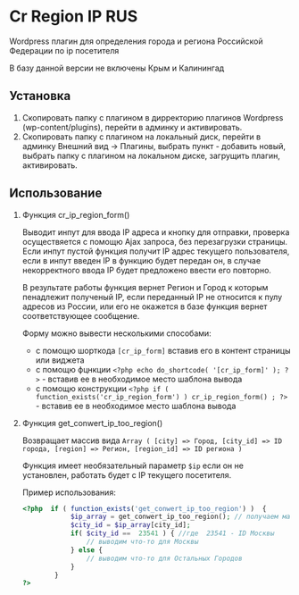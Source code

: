 Сr Region IP RUS
=============

Wordpress плагин для определения города и региона Российской Федерации по ip посетителя

В базу данной версии не включены Крым и Калинингад


Установка 
---------------------

1. Скопировать папку с плагином в дирректорию плагинов Wordpress (wp-content/plugins), перейти в админку и активировать.
2. Скопировать папку с плагином на локальный диск, перейти в админку Внешний вид -> Плагины, выбрать пункт -  добавить новый, выбрать папку с плагином на локальном диске, загрущить плагин, активировать.

Использование
----------------------

1. Функция cr_ip_region_form()

   Выводит инпут для ввода IP адреса и кнопку для отправки, проверка осуществяется с помощю Ajax запроса, без перезагрузки страницы. Если инпут пустой функция получит IP адрес текущего пользователя, если в инпут введен IP в функцию будет передан он, в случае некорректного ввода IP будет предложено ввести его повторно.
   
   В результате работы функция вернет Регион и Город к которым пенадлежит полученый IP, если  переданный IP не относится к пулу адресов из России, или его не окажется в базе функция вернет соответствующее сообщение.
    
	Форму можно вывести несколькими способами:
	* c помощю шорткода `[cr_ip_form]`  вставив его в контент страницы или виджета
	* c помощю фцнкции `<?php echo do_shortcode( '[cr_ip_form]' ); ?>` - вставив ее в необходимое место шаблона вывода
	* c помощю конструкции `<?php if ( function_exists('cr_ip_region_form') ) cr_ip_region_form() ; ?>` - вставив ее в необходимое место шаблона вывода
	
2. Функция get_conwert_ip_too_region()
	     
	Возвращает массив вида `Array ( [city] => Город, [city_id] => ID города, [region] => Регион, [region_id] => ID региона )`
		 
	Функция имеет необязательный параметр `$ip` если он не установлен, работать будет с IP текущего посетителя.
	
	Пример использования:
	
	```php
	<?php  if ( function_exists('get_conwert_ip_too_region') )  {
				$ip_array = get_conwert_ip_too_region(); // получаем массив с данными об IP
				$city_id = $ip_array[city_id];
  				if( $city_id ==  23541 ) { //где  23541 - ID Москвы
					// выводим что-то для Москвы
				} else {
					// выводим что-то для Остальных Городов
				}
			} 
	?>
